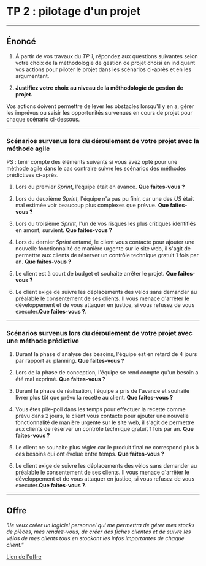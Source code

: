 # TP 2 : pilotage d'un projet

---

## Énoncé

1. À partir de vos travaux du *TP 1*, répondez aux questions suivantes selon votre choix de la méthodologie de gestion de projet choisi en indiquant vos actions pour piloter le projet dans les scénarios ci-après et en les argumentant.

2. **Justifiez votre choix au niveau de la méthodologie de gestion de projet.**

Vos actions doivent permettre de lever les obstacles lorsqu'il y en a, gérer les imprévus ou saisir les opportunités survenues en cours de projet pour chaque scénario ci-dessous.

---

### Scénarios survenus lors du déroulement de votre projet avec la méthode agile 

PS : tenir compte des éléments suivants si vous avez opté pour une méthode agile dans le cas contraire suivre les scénarios des méthodes prédictives ci-après.

1. Lors du premier *Sprint*, l'équipe était en avance. **Que faites-vous ?**

2. Lors du deuxième *Sprint*, l'équipe n'a pas pu finir, car une des *US* était mal estimée voir beaucoup plus complexes que prévue. **Que faites-vous ?**

3. Lors du troisième *Sprint*, l'un de vos risques les plus critiques identifiés en amont, survient. **Que faites-vous ?** 

4. Lors du dernier *Sprint* entamé, le client vous contacte pour ajouter une nouvelle fonctionnalité de manière urgente sur le site web, il s'agit de permettre aux clients de réserver un contrôle technique gratuit 1 fois par an. **Que faites-vous ?**

5. Le client est à court de budget et souhaite arrêter le projet. **Que faites-vous ?**

6. Le client exige de suivre les déplacements des vélos sans demander au préalable le consentement de ses clients. Il vous menace d'arrêter le développement et de vous attaquer en justice, si vous refusez de vous executer.**Que faites-vous ?**.

---

### Scénarios survenus lors du déroulement de votre projet avec une méthode prédictive

1. Durant la phase d'analyse des besoins, l'équipe est en retard de 4 jours par rapport au planning. **Que faites-vous ?**

2. Lors de la phase de conception, l'équipe se rend compte qu'un besoin a été mal exprimé. **Que faites-vous ?**

3. Durant la phase de réalisation, l'équipe a pris de l'avance et souhaite livrer plus tôt que prévu la recette au client. **Que faites-vous ?**

4. Vous êtes pile-poil dans les temps pour effectuer la recette comme prévu dans 2 jours, le client vous contacte pour ajouter une nouvelle fonctionnalité de manière urgente sur le site web, il s'agit de permettre aux clients de réserver un contrôle technique gratuit 1 fois par an. **Que faites-vous ?**

5. Le client ne souhaite plus régler car le produit final ne correspond plus à ces besoins qui ont évolué entre temps. **Que faites-vous ?**

6. Le client exige de suivre les déplacements des vélos sans demander au préalable le consentement de ses clients. Il vous menace d'arrêter le développement et de vous attaquer en justice, si vous refusez de vous executer.**Que faites-vous ?**.

---

## Offre

*"Je veux créer un logiciel personnel qui me permettra de gérer mes stocks de pièces, mes rendez-vous, de créer des fiches clientes et de suivre les vélos de mes clients tous en stockant les infos importantes de chaque client."*

[Lien de l'offre](https://www.codeur.com/projects/392247-logiciel-qui-permettra-de-suivre-la-vente-et-reparation-des-velo)